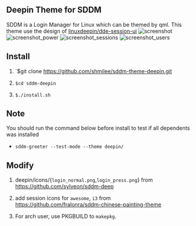 ## Deepin Theme for SDDM

SDDM is a Login Manager for Linux which can be themed by qml. This theme use the design of [linuxdeepin/dde-session-ui](https://github.com/linuxdeepin/dde-session-ui)
![screenshot](https://cloud.githubusercontent.com/assets/5242852/14402161/653e55ee-fdf1-11e5-9f14-aca861b99e3e.png)
![screenshot_power](https://cloud.githubusercontent.com/assets/5242852/14402162/654cf50e-fdf1-11e5-93eb-0a6332dae6b3.png)
![screenshot_sessions](https://cloud.githubusercontent.com/assets/5242852/14402163/6554a6be-fdf1-11e5-8654-7161d8327526.png)
![screenshot_users](https://cloud.githubusercontent.com/assets/5242852/14402164/65677f28-fdf1-11e5-8604-1f54b6dc8450.png)

## Install
1. `$git clone https://github.com/shmilee/sddm-theme-deepin.git

2. `$cd sddm-deepin`

3. `$./install.sh`

## Note

You should run the command below before install to test if all dependents was installed

- `sddm-greeter --test-mode --theme deepin/`

## Modify

1. deepin/icons/{`login_normal.png`,`login_press.png`}
   from https://github.com/sylveon/sddm-deep

2. add session icons for `awesome`, `i3`
   from https://github.com/fralonra/sddm-chinese-painting-theme

3. For arch user, use PKGBUILD to `makepkg`.
